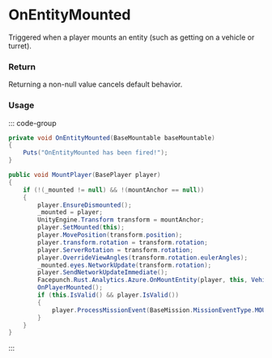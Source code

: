 # OnEntityMounted
<Badge type="info" text="Player"/><Badge type="danger" text="Carbon Compatible"/><Badge type="warning" text="Oxide Compatible"/>
Triggered when a player mounts an entity (such as getting on a vehicle or turret).

### Return
Returning a non-null value cancels default behavior.

### Usage
::: code-group
```csharp [Example]
private void OnEntityMounted(BaseMountable baseMountable)
{
	Puts("OnEntityMounted has been fired!");
}
```
```csharp [Source — Assembly-CSharp @ BaseMountable]
public void MountPlayer(BasePlayer player)
{
	if (!(_mounted != null) && !(mountAnchor == null))
	{
		player.EnsureDismounted();
		_mounted = player;
		UnityEngine.Transform transform = mountAnchor;
		player.SetMounted(this);
		player.MovePosition(transform.position);
		player.transform.rotation = transform.rotation;
		player.ServerRotation = transform.rotation;
		player.OverrideViewAngles(transform.rotation.eulerAngles);
		_mounted.eyes.NetworkUpdate(transform.rotation);
		player.SendNetworkUpdateImmediate();
		Facepunch.Rust.Analytics.Azure.OnMountEntity(player, this, VehicleParent());
		OnPlayerMounted();
		if (this.IsValid() && player.IsValid())
		{
			player.ProcessMissionEvent(BaseMission.MissionEventType.MOUNT_ENTITY, net.ID, 1f);
		}
	}
}

```
:::
